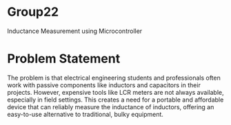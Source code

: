 # Group22
Inductance Measurement using Microcontroller
# Problem Statement
The problem is that electrical engineering students and professionals often work with passive components like inductors and capacitors in their projects. However, expensive tools like LCR meters are not always available, especially in field settings. This creates a need for a portable and affordable device that can reliably measure the inductance of inductors, offering an easy-to-use alternative to traditional, bulky equipment.
